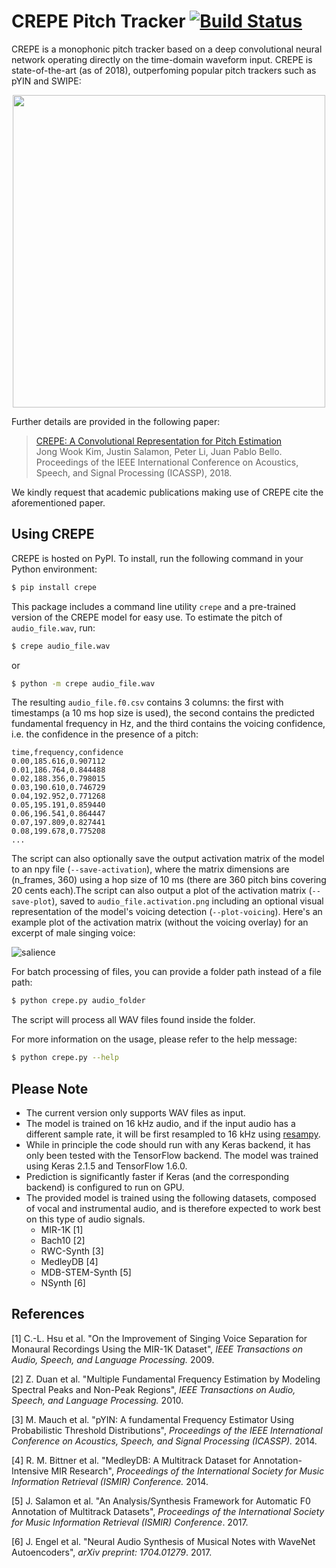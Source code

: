 CREPE Pitch Tracker [![Build Status](https://travis-ci.org/marl/crepe.svg?branch=master)](https://travis-ci.org/marl/crepe)
===================

CREPE is a monophonic pitch tracker based on a deep convolutional neural network operating directly on the time-domain waveform input. CREPE is state-of-the-art (as of 2018), outperfoming popular pitch trackers such as pYIN and SWIPE:

<p align="center"><img src="https://user-images.githubusercontent.com/3009670/36563051-ee6a69a0-17e6-11e8-8d7b-9a37d16ee7ad.png" width="500"></p>

Further details are provided in the following paper:

> [CREPE: A Convolutional Representation for Pitch Estimation](https://arxiv.org/abs/1802.06182)<br>
> Jong Wook Kim, Justin Salamon, Peter Li, Juan Pablo Bello.<br>
> Proceedings of the IEEE International Conference on Acoustics, Speech, and Signal Processing (ICASSP), 2018.

We kindly request that academic publications making use of CREPE cite the aforementioned paper.


## Using CREPE

CREPE is hosted on PyPI. To install, run the following command in your Python environment:

```bash
$ pip install crepe
```

This package includes a command line utility `crepe` and a pre-trained version of the CREPE model for easy use. To estimate the pitch of `audio_file.wav`, run:

```bash
$ crepe audio_file.wav
```

or

```bash
$ python -m crepe audio_file.wav
```

The resulting `audio_file.f0.csv` contains 3 columns: the first with timestamps (a 10 ms hop size is used), the second contains the predicted fundamental frequency in Hz, and the third contains the voicing confidence, i.e. the confidence in the presence of a pitch:

    time,frequency,confidence
    0.00,185.616,0.907112
    0.01,186.764,0.844488
    0.02,188.356,0.798015
    0.03,190.610,0.746729
    0.04,192.952,0.771268
    0.05,195.191,0.859440
    0.06,196.541,0.864447
    0.07,197.809,0.827441
    0.08,199.678,0.775208
    ...

The script can also optionally save the output activation matrix of the model to an npy file (`--save-activation`), where the matrix dimensions are (n_frames, 360) using a hop size of 10 ms (there are 360 pitch bins covering 20 cents each).The script can also output a plot of the activation matrix (`--save-plot`), saved to `audio_file.activation.png` including an optional visual representation of the model's voicing detection (`--plot-voicing`). Here's an example plot of the activation matrix (without the voicing overlay) for an excerpt of male singing voice:

![salience](https://user-images.githubusercontent.com/266841/38465913-6fa085b0-3aef-11e8-9633-bdd59618ea23.png)

For batch processing of files, you can provide a folder path instead of a file path: 
```bash
$ python crepe.py audio_folder
```
The script will process all WAV files found inside the folder. 

For more information on the usage, please refer to the help message:

```bash
$ python crepe.py --help
```


## Please Note

- The current version only supports WAV files as input.
- The model is trained on 16 kHz audio, and if the input audio has a different sample rate, it will be first resampled to 16 kHz using [resampy](https://github.com/bmcfee/resampy).
- While in principle the code should run with any Keras backend, it has only been tested with the TensorFlow backend. The model was trained using Keras 2.1.5 and TensorFlow 1.6.0.
- Prediction is significantly faster if Keras (and the corresponding backend) is configured to run on GPU.
- The provided model is trained using the following datasets, composed of vocal and instrumental audio, and is therefore expected to work best on this type of audio signals.
  - MIR-1K [1]
  - Bach10 [2]
  - RWC-Synth [3]
  - MedleyDB [4]
  - MDB-STEM-Synth [5]
  - NSynth [6]


## References

[1] C.-L. Hsu et al. "On the Improvement of Singing Voice Separation for Monaural Recordings Using the MIR-1K Dataset", *IEEE Transactions on Audio, Speech, and Language Processing.* 2009.

[2] Z. Duan et al. "Multiple Fundamental Frequency Estimation by Modeling Spectral Peaks and Non-Peak Regions", *IEEE Transactions on Audio, Speech, and Language Processing.* 2010.

[3] M. Mauch et al. "pYIN: A fundamental Frequency Estimator Using Probabilistic Threshold Distributions", *Proceedings of the IEEE International Conference on Acoustics, Speech, and Signal Processing (ICASSP).* 2014.

[4] R. M. Bittner et al. "MedleyDB: A Multitrack Dataset for Annotation-Intensive MIR Research", *Proceedings of the International Society for Music Information Retrieval (ISMIR) Conference.* 2014.

[5] J. Salamon et al.  "An Analysis/Synthesis Framework for Automatic F0 Annotation of Multitrack Datasets",  *Proceedings of the International Society for Music Information Retrieval (ISMIR) Conference*. 2017.

[6] J. Engel et al. "Neural Audio Synthesis of Musical Notes with WaveNet Autoencoders", *arXiv preprint: 1704.01279*. 2017.


